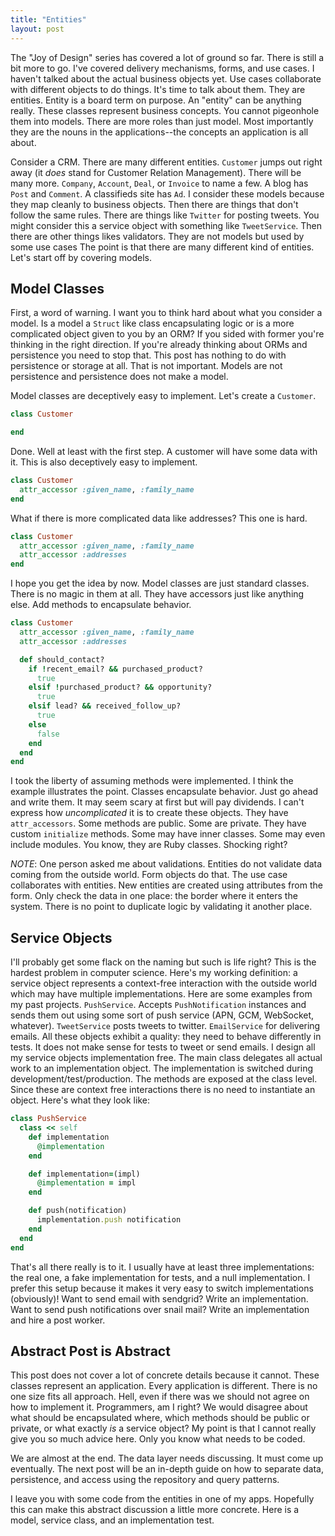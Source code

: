 ```yaml
---
title: "Entities"
layout: post
---
```


The "Joy of Design" series has covered a lot of ground so far. There is
still a bit more to go. I've covered delivery mechanisms, forms, and
use cases. I haven't talked about the actual business objects
yet. Use cases collaborate with different objects to do things. It's
time to talk about them. They are entities. Entity is a board term on
purpose. An "entity" can be anything really. These classes represent
business concepts. You cannot pigeonhole them into models. There are
more roles than just model. Most importantly they are the nouns in
the applications--the concepts an application is all about.

Consider a CRM. There are many different entities. `Customer`
jumps out right away (it _does_ stand for Customer Relation
Management). There will be many more. `Company`, `Account`, `Deal`, or 
`Invoice` to name a few. A blog has `Post` and `Comment`. A
classifieds site has `Ad`. I consider these models because they map
cleanly to business objects. Then there are things that don't follow
the same rules. There are things like `Twitter` for posting tweets.
You might consider this a service object with something like
`TweetService`. Then there are other things likes validators. They are
not models but used by some use cases The point is that there
are many different kind of entities. Let's start off by covering
models.

## Model Classes

First, a word of warning. I want you to think hard about what you
consider a model. Is a model a `Struct` like class encapsulating logic
or is a more complicated object given to you by an ORM? If you sided
with former you're thinking in the right direction. If you're already
thinking about ORMs and persistence you need to stop that. This post
has nothing to do with persistence or storage at all. That is not
important. Models are not persistence and persistence does not make a
model.

Model classes are deceptively easy to implement. Let's create a
`Customer`.

```ruby
class Customer

end
```

Done. Well at least with the first step. A customer will have some data
with it. This is also deceptively easy to implement.

```ruby
class Customer
  attr_accessor :given_name, :family_name
end
```

What if there is more complicated data like addresses? This one
is hard.

```ruby
class Customer
  attr_accessor :given_name, :family_name
  attr_accessor :addresses
end
```

I hope you get the idea by now. Model classes are just standard
classes. There is no magic in them at all. They have accessors just
like anything else. Add methods to encapsulate behavior.

```ruby
class Customer
  attr_accessor :given_name, :family_name
  attr_accessor :addresses

  def should_contact?
    if !recent_email? && purchased_product?
      true
    elsif !purchased_product? && opportunity?
      true
    elsif lead? && received_follow_up?
      true
    else
      false
    end
  end
end
```

I took the liberty of assuming methods were implemented. I think the
example illustrates the point. Classes encapsulate behavior. Just go
ahead and write them. It may seem scary at first but will pay
dividends. I can't express how _uncomplicated_ it is to create these
objects. They have `attr_accessors`. Some methods are public. Some are
private. They have custom `initialize` methods. Some may have inner classes.
Some may even include modules. You know, they are Ruby classes.
Shocking right?

_NOTE_: One person asked me about validations. Entities do not
validate data coming from the outside world. Form objects do that.
The use case collaborates with entities. New entities are created
using attributes from the form. Only check the data in one place:
the border where it enters the system. There is no point to duplicate
logic by validating it another place.

## Service Objects

I'll probably get some flack on the naming but such is life right?
This is the hardest problem in computer science. Here's my working
definition: a service object represents a context-free interaction
with the outside world which may have multiple implementations. Here
are some examples from my past projects. `PushService`. Accepts
`PushNotification` instances and sends them out using some sort of
push service (APN, GCM, WebSocket, whatever). `TweetService` posts
tweets to twitter. `EmailService` for delivering emails. All these
objects exhibit a quality: they need to behave differently in tests.
It does not make sense for tests to tweet or send emails. I design all
my service objects implementation free. The main class delegates all
actual work to an implementation object. The implementation is
switched during development/test/production. The methods are exposed
at the class level. Since these are context free interactions there is
no need to instantiate an object. Here's what they look like:

```ruby
class PushService
  class << self
    def implementation
      @implementation
    end

    def implementation=(impl)
      @implementation = impl
    end

    def push(notification)
      implementation.push notification
    end
  end
end
```

That's all there really is to it. I usually have at least three
implementations: the real one, a fake implementation for tests, and a
null implementation. I prefer this setup because it makes it very
easy to switch implementations (obviously)! Want to send email with
sendgrid? Write an implementation. Want to send push notifications
over snail mail? Write an implementation and hire a post worker.

## Abstract Post is Abstract

This post does not cover a lot of concrete details because it cannot.
These classes represent an application. Every application is
different. There is no one size fits all approach. Hell, even if there
was we should not agree on how to implement it. Programmers, am I
right? We would disagree about what should be encapsulated where,
which methods should be public or private, or what exactly _is_ a
service object? My point is that I cannot really give you so much
advice here. Only you know what needs to be coded.

We are almost at the end. The data layer needs discussing. It must
come up eventually. The next post will be an in-depth guide on how to
separate data, persistence, and access using the repository and query
patterns.

I leave you with some code from the entities in one of my apps.
Hopefully this can make this abstract discussion a little more
concrete. Here is a model, service class, and an implementation test.

<script src="https://gist.github.com/ahawkins/db56a0c35a5d025aeb61.js"></script>
